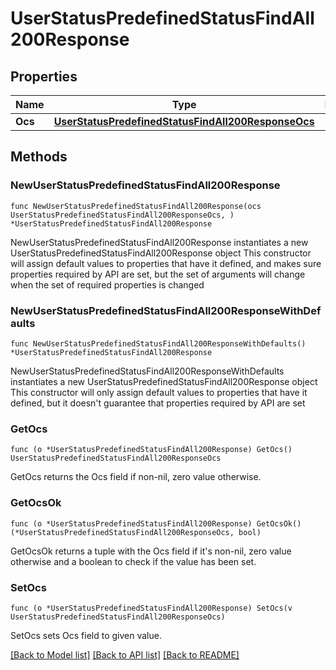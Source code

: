 # UserStatusPredefinedStatusFindAll200Response

## Properties

Name | Type | Description | Notes
------------ | ------------- | ------------- | -------------
**Ocs** | [**UserStatusPredefinedStatusFindAll200ResponseOcs**](UserStatusPredefinedStatusFindAll200ResponseOcs.md) |  | 

## Methods

### NewUserStatusPredefinedStatusFindAll200Response

`func NewUserStatusPredefinedStatusFindAll200Response(ocs UserStatusPredefinedStatusFindAll200ResponseOcs, ) *UserStatusPredefinedStatusFindAll200Response`

NewUserStatusPredefinedStatusFindAll200Response instantiates a new UserStatusPredefinedStatusFindAll200Response object
This constructor will assign default values to properties that have it defined,
and makes sure properties required by API are set, but the set of arguments
will change when the set of required properties is changed

### NewUserStatusPredefinedStatusFindAll200ResponseWithDefaults

`func NewUserStatusPredefinedStatusFindAll200ResponseWithDefaults() *UserStatusPredefinedStatusFindAll200Response`

NewUserStatusPredefinedStatusFindAll200ResponseWithDefaults instantiates a new UserStatusPredefinedStatusFindAll200Response object
This constructor will only assign default values to properties that have it defined,
but it doesn't guarantee that properties required by API are set

### GetOcs

`func (o *UserStatusPredefinedStatusFindAll200Response) GetOcs() UserStatusPredefinedStatusFindAll200ResponseOcs`

GetOcs returns the Ocs field if non-nil, zero value otherwise.

### GetOcsOk

`func (o *UserStatusPredefinedStatusFindAll200Response) GetOcsOk() (*UserStatusPredefinedStatusFindAll200ResponseOcs, bool)`

GetOcsOk returns a tuple with the Ocs field if it's non-nil, zero value otherwise
and a boolean to check if the value has been set.

### SetOcs

`func (o *UserStatusPredefinedStatusFindAll200Response) SetOcs(v UserStatusPredefinedStatusFindAll200ResponseOcs)`

SetOcs sets Ocs field to given value.



[[Back to Model list]](../README.md#documentation-for-models) [[Back to API list]](../README.md#documentation-for-api-endpoints) [[Back to README]](../README.md)


